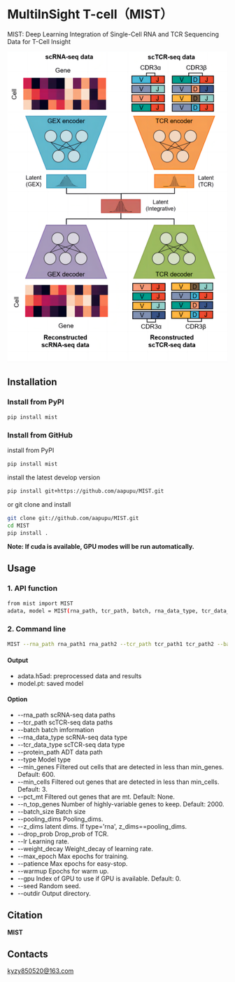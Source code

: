 # MultiInSight T-cell（MIST）
MIST: Deep Learning Integration of Single-Cell RNA and TCR Sequencing Data for T-Cell Insight

![image](https://github.com/aapupu/MIST/blob/main/docs/MIST.png)

Installation
-------
### Install from PyPI
```bash
pip install mist
```

### Install from GitHub
install from PyPI
```bash
pip install mist
```
install the latest develop version
```bash
pip install git+https://github.com/aapupu/MIST.git
```
or git clone and install
```bash
git clone git://github.com/aapupu/MIST.git
cd MIST
pip install .
```

**Note: If cuda is available, GPU modes will be run automatically.**

Usage
-------
### 1. API function
```bash
from mist import MIST
adata, model = MIST(rna_path, tcr_path, batch, rna_data_type, tcr_data_type, type)
```

### 2. Command line
```bash
MIST --rna_path rna_path1 rna_path2 --tcr_path tcr_path1 tcr_path2 --batch batch1 batch1 --rna_data_type h5ad --tcr_data_type 10X --type multi
```

#### Output 
- adata.h5ad: preprocessed data and results
- model.pt: saved model

#### Option
- --rna_path
scRNA-seq data paths
- --tcr_path
scTCR-seq data paths
- --batch
batch imformation
- --rna_data_type
scRNA-seq data type
- --tcr_data_type
scTCR-seq data type
- --protein_path
ADT data path
- --type
Model type
- --min_genes
Filtered out cells that are detected in less than min_genes. Default: 600.
- --min_cells
Filtered out genes that are detected in less than min_cells. Default: 3.
- --pct_mt
Filtered out genes that are mt. Default: None.
- --n_top_genes
Number of highly-variable genes to keep. Default: 2000.
- --batch_size
Batch size
- --pooling_dims
Pooling_dims.
- --z_dims
latent dims. If type='rna', z_dims==pooling_dims.
- --drop_prob
Drop_prob of TCR.
- --lr
Learning rate.
- --weight_decay
Weight_decay of learning rate.
- --max_epoch
Max epochs for training. 
- --patience
Max epochs for easy-stop.
- --warmup
Epochs for warm up.
- --gpu
Index of GPU to use if GPU is available. Default: 0.
- --seed
Random seed.
- --outdir
Output directory.

Citation
-------
**MIST**

Contacts
-------
kyzy850520@163.com
